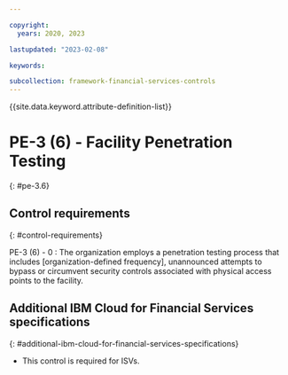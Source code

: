 ```yaml
---

copyright:
  years: 2020, 2023

lastupdated: "2023-02-08"

keywords:

subcollection: framework-financial-services-controls
---
```


{{site.data.keyword.attribute-definition-list}}

               
# PE-3 (6) - Facility Penetration Testing
{: #pe-3.6}

## Control requirements
{: #control-requirements}

PE-3 (6) - 0
    : The organization employs a penetration testing process that includes [organization-defined frequency], unannounced attempts to bypass or circumvent security controls associated with physical access points to the facility.

## Additional IBM Cloud for Financial Services specifications
{: #additional-ibm-cloud-for-financial-services-specifications}

- This control is required for ISVs.





